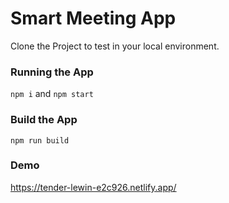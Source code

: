 # Smart Meeting App

Clone the Project to test in your local environment.

### Running the App

`npm i` and `npm start`

### Build the App

`npm run build`

### Demo

https://tender-lewin-e2c926.netlify.app/
